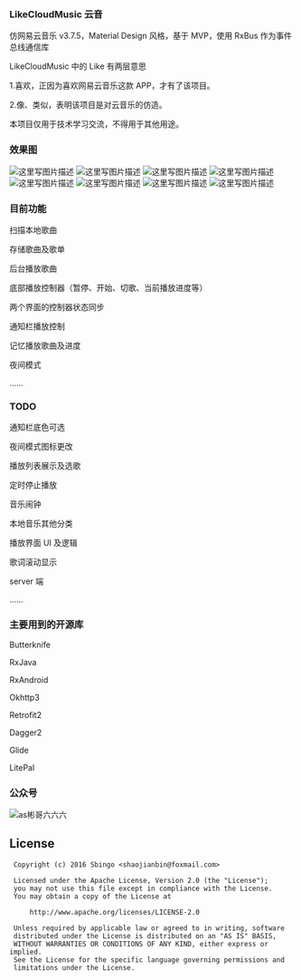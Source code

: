 ### LikeCloudMusic 云音
仿网易云音乐 v3.7.5，Material Design 风格，基于 MVP，使用 RxBus 作为事件总线通信库

LikeCloudMusic 中的 Like 有两层意思

1.喜欢，正因为喜欢网易云音乐这款 APP，才有了该项目。

2.像、类似，表明该项目是对云音乐的仿造。

本项目仅用于技术学习交流，不得用于其他用途。

### 效果图
![这里写图片描述](https://github.com/Sbingo/LikeCloudMusic/blob/master/gif/LikeCloudMusic.gif)
![这里写图片描述](https://github.com/Sbingo/LikeCloudMusic/blob/master/Screenshot/2.png)
![这里写图片描述](https://github.com/Sbingo/LikeCloudMusic/blob/master/Screenshot/4.png)
![这里写图片描述](https://github.com/Sbingo/LikeCloudMusic/blob/master/Screenshot/6.png)
![这里写图片描述](https://github.com/Sbingo/LikeCloudMusic/blob/master/Screenshot/7.png)
![这里写图片描述](https://github.com/Sbingo/LikeCloudMusic/blob/master/Screenshot/9.png)
![这里写图片描述](https://github.com/Sbingo/LikeCloudMusic/blob/master/Screenshot/12.png)
![这里写图片描述](https://github.com/Sbingo/LikeCloudMusic/blob/master/Screenshot/13.png)
### 目前功能

扫描本地歌曲

存储歌曲及歌单

后台播放歌曲

底部播放控制器（暂停、开始、切歌、当前播放进度等）

两个界面的控制器状态同步

通知栏播放控制

记忆播放歌曲及进度

夜间模式

……
### TODO

通知栏底色可选

夜间模式图标更改

播放列表展示及选歌

定时停止播放

音乐闹钟

本地音乐其他分类

播放界面 UI 及逻辑

歌词滚动显示

server 端

……
### 主要用到的开源库

Butterknife

RxJava

RxAndroid

Okhttp3

Retrofit2

Dagger2

Glide

LitePal

### 公众号
![as彬哥六六六](https://s2.ax1x.com/2019/03/26/AUooOs.jpg)

License
---------------
  ```
   Copyright (c) 2016 Sbingo <shaojianbin@foxmail.com>

   Licensed under the Apache License, Version 2.0 (the "License");
   you may not use this file except in compliance with the License.
   You may obtain a copy of the License at

       http://www.apache.org/licenses/LICENSE-2.0

   Unless required by applicable law or agreed to in writing, software
   distributed under the License is distributed on an "AS IS" BASIS,
   WITHOUT WARRANTIES OR CONDITIONS OF ANY KIND, either express or implied.
   See the License for the specific language governing permissions and
   limitations under the License.
```
